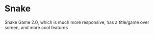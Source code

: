 # Snake
Snake Game 2.0, which is much more responsive, has a title/game over screen, and more cool features
